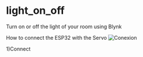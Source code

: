 # light_on_off
Turn on or off the light of your room using Blynk

How to connect the ESP32 with the Servo
![Conexion](https://user-images.githubusercontent.com/71473111/153724619-dce3ba63-23fb-4d8e-b0ea-14ce8d4caf3f.png)

1)Connect 
